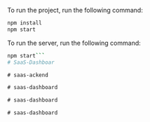 To run the project, run the following command:

```bash
npm install
npm start
```

To run the server, run the following command:

```bash
npm start```
#   S a a S - D a s h b o a r 
 
 #   s a a s - a c k e n d  
 #   s a a s - d a s h b o a r d  
 #   s a a s - d a s h b o a r d  
 #   s a a s - d a s h b o a r d  
 